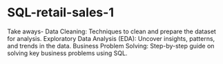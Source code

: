 # SQL-retail-sales-1
Take aways-
Data Cleaning: Techniques to clean and prepare the dataset for analysis.
Exploratory Data Analysis (EDA): Uncover insights, patterns, and trends in the data.
Business Problem Solving: Step-by-step guide on solving key business problems using SQL.
